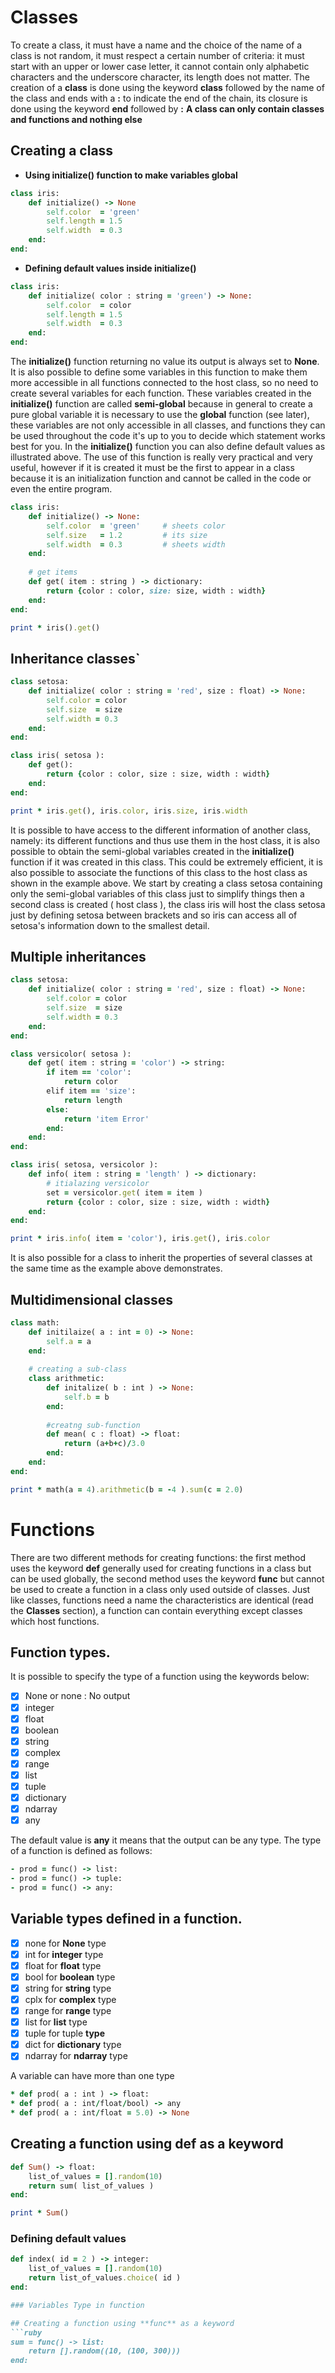 # Classes

To create a class, it must have a name and the choice of the name of a class is not random, it must respect a certain number of criteria: it must start with an upper or lower case letter, it cannot contain only alphabetic characters and the underscore character, its length does not matter. The creation of a __class__ is done using the keyword **class** followed by the name of the class and ends with a **:** to indicate the end of the chain, its closure is done using the keyword **end** followed by **:** 
**A class can only contain classes and functions and nothing else**

## Creating a class
- **Using __initialize()__ function to make variables global**

```ruby
class iris:
    def initialize() -> None
        self.color  = 'green'
        self.length = 1.5
        self.width  = 0.3
    end:
end:
```

- **Defining default values inside __initialize()__**

```ruby
class iris:
    def initialize( color : string = 'green') -> None:
        self.color  = color
        self.length = 1.5
        self.width  = 0.3
    end:
end:
```

The **initialize()** function returning no value its output is always set to **None**.
It is also possible to define some variables in this function to make them more accessible in all functions connected to the host class, so no need to create several variables for each function. These variables created in the **initialize()** function are called **semi-global** because in general to create a pure global variable it is necessary to use the **global** function (see later), these variables are not only accessible in all classes, and functions they can be used throughout the code it's up to you to decide which statement works best for you.
In the **initialize()** function you can also define default values as illustrated above.
The use of this function is really very practical and very useful, however if it is created it must be the first to appear in a class because it is an initialization function and cannot be called in the code or even the entire program.


```ruby
class iris:
    def initialize() -> None:
        self.color  = 'green'     # sheets color
        self.size   = 1.2         # its size
        self.width  = 0.3         # sheets width
    end:
    
    # get items
    def get( item : string ) -> dictionary:
        return {color : color, size: size, width : width}
    end:
end:    

print * iris().get()
```


## Inheritance classes`

```ruby
class setosa:
    def initialize( color : string = 'red', size : float) -> None:
        self.color = color
        self.size  = size 
        self.width = 0.3
    end:
end:

class iris( setosa ):
    def get():
        return {color : color, size : size, width : width}
    end:
end:

print * iris.get(), iris.color, iris.size, iris.width
```

It is possible to have access to the different information of another class, namely: its different functions and thus use them in the host class, it is also possible to obtain the semi-global variables created in the **initialize()** function if it was created in this class. This could be extremely efficient, it is also possible to associate the functions of this class to the host class as shown in the example above.
We start by creating a class setosa containing only the semi-global variables of this class just to simplify things then a second class is created ( host class ), the class iris will host the class setosa just by defining setosa between brackets and so iris can access all of setosa's information down to the smallest detail.

## Multiple inheritances


```ruby
class setosa:
    def initialize( color : string = 'red', size : float) -> None:
        self.color = color
        self.size  = size 
        self.width = 0.3
    end:
end:

class versicolor( setosa ):
    def get( item : string = 'color') -> string:
        if item == 'color':
            return color
        elif item == 'size':
            return length
        else:
            return 'item Error'
        end:
    end:
end:

class iris( setosa, versicolor ):
    def info( item : string = 'length' ) -> dictionary:
        # itialazing versicolor
        set = versicolor.get( item = item )
        return {color : color, size : size, width : width}
    end:
end:

print * iris.info( item = 'color'), iris.get(), iris.color 
```

It is also possible for a class to inherit the properties of several classes at the same time as the example above demonstrates.

## Multidimensional classes

```ruby
class math:
    def initilaize( a : int = 0) -> None:
        self.a = a
    end:
    
    # creating a sub-class
    class arithmetic:
        def initalize( b : int ) -> None:
            self.b = b
        end:
        
        #creatng sub-function
        def mean( c : float) -> float:
            return (a+b+c)/3.0
        end:
    end:
end:

print * math(a = 4).arithmetic(b = -4 ).sum(c = 2.0)
```
# Functions 
There are two different methods for creating functions: the first method uses the keyword **def** generally used for creating functions in a class but can be used globally, the second method uses the keyword **func** but cannot be used to create a function in a class only used outside of classes.
Just like classes, functions need a name the characteristics are identical (read the **Classes** section), a function can contain everything except classes which host functions.

## Function types.
It is possible to specify the type of a function using the keywords below:

- [x] None or none : No output
- [x] integer 
- [x] float 
- [x] boolean
- [x] string
- [x] complex
- [x] range
- [x] list
- [x] tuple
- [x] dictionary
- [x] ndarray
- [x] any

The default value is **any** it means that the output can be any type.
The type of a function is defined as follows:

```ruby
- prod = func() -> list:
- prod = func() -> tuple:
- prod = func() -> any:
```

## Variable types defined in a function.

- [x] none for **None** type
- [x] int  for **integer** type
- [x] float for **float** type
- [x] bool for **boolean** type
- [x] string for **string** type
- [x] cplx for **complex** type
- [x] range for **range** type
- [x] list for **list** type
- [x] tuple for tuple **type**
- [x] dict for **dictionary** type
- [x] ndarray for **ndarray** type

A variable can have more than one type

```ruby
* def prod( a : int ) -> float:
* def prod( a : int/float/bool) -> any
* def prod( a : int/float = 5.0) -> None
```

## Creating a function using **def** as a keyword
```ruby
def Sum() -> float:
    list_of_values = [].random(10)
    return sum( list_of_values )
end:

print * Sum()
```

### Defining default values

```ruby
def index( id = 2 ) -> integer:
    list_of_values = [].random(10)
    return list_of_values.choice( id )
end:

### Variables Type in function

## Creating a function using **func** as a keyword
```ruby
sum = func() -> list:
    return [].random((10, (100, 300)))
end:
```

